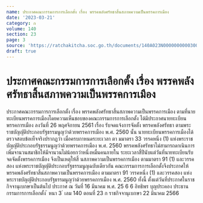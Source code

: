 ```yaml
---
name: ประกาศคณะกรรมการการเลือกตั้ง เรื่อง พรรคพลังศรัทธาสิ้นสภาพความเป็นพรรคการเมือง
date: '2023-03-21'
category: ก
volume: 140
section: 23
page: 3
source: 'https://ratchakitcha.soc.go.th/documents/140A023N0000000000300.pdf'
draft: true
---
```


# ประกาศคณะกรรมการการเลือกตั้ง เรื่อง พรรคพลังศรัทธาสิ้นสภาพความเป็นพรรคการเมือง

ประกาศคณะกรรมการการเลือกตั้ง เรื่อง พรรคพลังศรัทธาสิ้นสภาพความเป็นพรรคการเมือง ตามที่นายทะเบียนพรรคการเมืองโดยความเห็นชอบของคณะกรรมการการเลือกตั้ง ได้มีประกาศนายทะเบียนพรรคการเมือง ลงวันที่ 26 พฤศจิกายน 2561 เรื่อง รับจดแจ้งการจัดตั้ง พรรคพลังศรัทธา ตามพระราชบัญญัติประกอบรัฐธรรมนูญว่าด้วยพรรคการเมือง พ.ศ. 2560 นั้น นายทะเบียนพรรคการเมืองได้ตรวจสอบข้อเท็จจริงปรากฏว่า เมื่อครบกาหนดระยะเวลา ตา มมาตรา 33 วรรคหนึ่ง (1) แห่งพระราชบัญญัติประกอบรัฐธรรมนูญว่าด้วยพรรคการเมือง พ.ศ. 2560 พรรคพลังศรัทธาไม่สามารถดาเนินการเพิ่มจานวนสมาชิกให้มีจานวนไม่น้อยกว่าหนึ่งหมื่นคนภายใน ระยะเวลาสี่ปีนับแต่วันที่นายทะเบียนรับจดจัดตั้งพรรคการเมือง จึงเป็นเหตุให้สิ้ นสภาพความเป็นพรรคการเมือง ตามมาตรา 91 (1) และวรรคสอง แห่งพระราชบัญญัติประกอบรัฐธรรมนูญฉบับเดียวกัน คณะกรรมการการเลือกตั้งจึงประกาศให้พรรคพลังศรัทธาสิ้นสภาพความเป็นพรรคการเมือง ตามมาตรา 91 วรรคหนึ่ง (1) และวรรคสอง แห่งพระราชบัญญัติประกอบรัฐธรรมนูญว่าด้วยพรรคการเมือง พ.ศ. 2560 ทั้งนี้ ตั้งแต่วันที่ประกาศในราชกิจจานุเบกษาเป็นต้นไป ประกาศ ณ วันที่ 16 มีนาคม พ.ศ. 25 6 6 อิทธิพร บุญประคอง ประธานกรรมการการเลือกตั้ง ้ หนา 3 ่ เลม 140 ตอนที่ 23 ก ราชกิจจานุเบกษา 22 มีนาคม 2566
